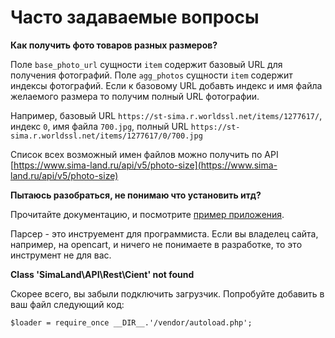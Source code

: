 # Часто задаваемые вопросы

**Как получить фото товаров разных размеров?**

Поле `base_photo_url` сущности `item` содержит базовый URL для получения фотографий.
Поле `agg_photos` сущности `item` содержит индексы фотографий.
Если к базовому URL добавть индекс и имя файла желаемого размера то получим полный URL фотографии.

Например, базовый URL `https://st-sima.r.worldssl.net/items/1277617/`, индекс `0`, имя файла `700.jpg`, полный URL `https://st-sima.r.worldssl.net/items/1277617/0/700.jpg`

Список всех возможный имен файлов можно получить по API [https://www.sima-land.ru/api/v5/photo-size](https://www.sima-land.ru/api/v5/photo-size)

**Пытаюсь разобраться, не понимаю что установить итд?**

Прочитайте документацию, и посмотрите [пример приложения](https://github.com/sima-land/api-v5-php-client/blob/master/parser_example.php).

Парсер - это инструемент для программиста. Если вы владелец сайта, например, на opencart, и ничего не понимаете 
в разработке, то это инструмент не для вас. 

**Class 'SimaLand\API\Rest\Cient' not found**

Скорее всего, вы забыли подключить загрузчик. Попробуйте добавить в ваш файл следующий код:

```
$loader = require_once __DIR__.'/vendor/autoload.php';
```
